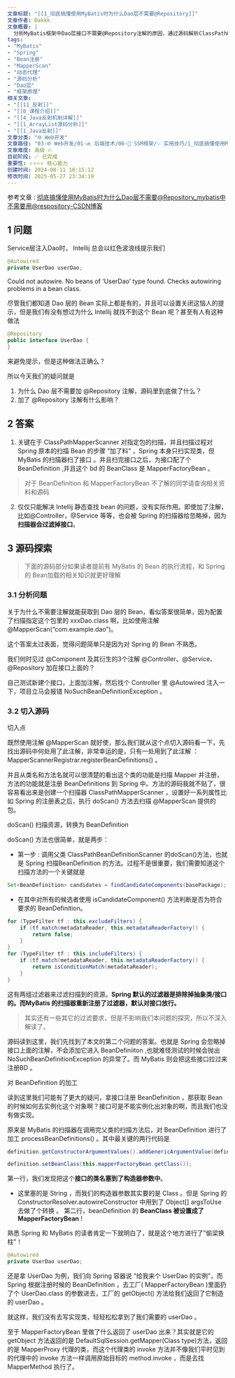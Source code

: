 ```yaml
---
文章标题: "[[1_彻底搞懂使用MyBatis时为什么Dao层不需要@Repository]]" 
文章作者: Dakkk
文章概要: |
  分析MyBatis框架中Dao层接口不需要@Repository注解的原因，通过源码解析ClassPathMapperScanner如何扫描接口并注册为MapperFactoryBean类型的Bean
tags:
- "MyBatis"
- "Spring"
- "Bean注册"
- "MapperScan"
- "动态代理"
- "源码分析"
- "Dao层"
- "框架原理"
相关文章:
- "[[11_反射]]"
- "[[0_课程介绍]]"
- "[[4_Java反射机制详解]]"
- "[[1_ArrayList源码分析]]"
- "[[1_Java反射]]"
文章分类: "🌐 Web开发"
文章路径: "03-🌐 Web开发/01-🔙 后端技术/06-🔧 SSM框架/💡 实用技巧/1_彻底搞懂使用MyBatis时为什么Dao层不需要@Repository.md"
文章难度: 高级 🔥
目前阶段: ✅ 已完成
重要性: ⭐⭐⭐⭐ 核心能力
创建时间: 2024-08-11 18:15:12
修改时间: 2025-05-27 23:34:19
---
```



参考文章 : [彻底搞懂使用MyBatis时为什么Dao层不需要@Repository_mybatis中不需要用@respository-CSDN博客](https://blog.csdn.net/tianshan2010/article/details/105889133)
## 1 问题

Service层注入Dao时， Intellij 总会以红色波浪线提示我们
```java
@Autowired
private UserDao userDao;
```

Could not autowire. No beans of ‘UserDao’ type found.
Checks autowiring problems in a bean class.

尽管我们都知道 Dao 层的 Bean 实际上都是有的，并且可以设置关闭这恼人的提示，但是我们有没有想过为什么 Intellij 就找不到这个 Bean 呢？甚至有人有这种做法
```java
@Repository
public interface UserDao {
}
```

来避免提示，但是这种做法正确么？

所以今天我们的疑问就是
1. 为什么 Dao 层不需要加 @Repository 注解，源码里到底做了什么？
2. 加了 @Repository 注解有什么影响？

## 2 答案

1. 关键在于 ClassPathMapperScanner 对指定包的扫描，并且扫描过程对 Spring 原本的扫描 Bean 的步骤 “加了料” ，Spring 本身只扫实现类，但 MyBatis 的扫描器扫了接口 。并且扫完接口之后，为接口配了个 BeanDefinition ,并且这个 bd 的 BeanClass 是 MapperFactoryBean 。

> 对于 BeanDefinition 和 MapperFactoryBean 不了解的同学请查询相关资料和源码

2. 仅仅只能解决 Intellij 静态查找 bean 的问题，没有实际作用。即使加了注解，比如@Controller，@Service 等等，也会被 Spring 的扫描器给忽略掉，因为**扫描器会过滤掉接口**。

## 3 源码探索

> 下面的源码部分如果读者提前有 MyBatis 的 Bean 的执行流程，和 Spring 的 Bean加载的相关知识就更好理解
### 3.1 分析问题

关于为什么不需要注解就能获取到 Dao 层的 Bean，看似答案很简单，因为配置了扫描指定这个包里的 xxxDao.class 啊，比如使用注解 @MapperScan(“com.example.dao”)。

这个答案太过表面，觉得问题简单只是因为对 Spring 的 Bean 不熟悉。

我们何时见过 @Component 及其衍生的3个注解 @Controller、@Service、@Repository 加在接口上面的？

自己测试新建个接口，上面加注解，然后找个 Controller 里 @Autowired 注入一下，项目立马会报错 NoSuchBeanDefinitionException 。
### 3.2 切入源码

切入点

既然使用注解 @MapperScan 就好使，那么我们就从这个点切入源码看一下，先找出源码中何处用了此注解，非常幸运的是，只有一处用到了此注解 ：MapperScannerRegistrar.registerBeanDefinitions() 。

并且从类名和方法名就可以很清楚的看出这个类的功能是扫描 Mapper 并注册，方法的功能就是注册 BeanDefinitions 到 Spring 中。方法的源码我就不贴了，很容易看出来是创建一个扫描器 ClassPathMapperScanner ，设置好一系列属性比如 Spring 的注册表之后，执行 doScan() 方法去扫描 @MapperScan 提供的包。

doScan() 扫描资源，转换为 BeanDefinition

doScan() 方法也很简单，就是两步：
- 第一步 : 调用父类 ClassPathBeanDefinitionScanner 的doScan()方法，也就是 Spring 扫描BeanDefinition 的方法。过程不是很重要，我们需要知道这个扫描方法的一个关键就是
```java
Set<BeanDefinition> candidates = findCandidateComponents(basePackage);
```
- 在其中对所有的候选者使用 isCandidateComponent() 方法判断是否为符合要求的 BeanDefinition。
```java
for (TypeFilter tf : this.excludeFilters) {
	if (tf.match(metadataReader, this.metadataReaderFactory)) {
		return false;
	}
}
for (TypeFilter tf : this.includeFilters) {
	if (tf.match(metadataReader, this.metadataReaderFactory)) {
		return isConditionMatch(metadataReader);
	}
}
```

这有两组过滤器来过滤扫描到的资源。**Spring 默认的过滤器是排除掉抽象类/接口的。而MyBatis 的扫描器重新注册了过滤器，默认对接口放行。**

> 其实还有一些其它的过滤要求，但是不影响我们本问题的探究，所以不深入解读了。

源码读到这里，我们先找到了本文的第二个问题的答案。也就是 Spring 会忽略掉接口上面的注解，不会添加它进入 BeanDefiniiton ,也就难怪测试的时候会抛出 NoSuchBeanDefinitionException 的异常了。而 MyBatis 则会把这些接口拉过来注册BD 。

对 BeanDefinition 的加工

读到这里我们可能有了更大的疑问，拿接口注册 BeanDefinition ，那获取 Bean 的时候如何去实例化这个对象啊？接口可是不能实例化出对象的啊，而且我们也没有做实现。

原来是 MyBatis 的扫描器在调用完父类的扫描方法后，对 BeanDefinition 进行了加工 processBeanDefinitions() 。其中最关键的两行代码是

```java
definition.getConstructorArgumentValues().addGenericArgumentValue(definition.getBeanClassName());

definition.setBeanClass(this.mapperFactoryBean.getClass());
```

第一行，我们发现把这个**接口的类名塞到了构造器参数中**。
- 这里塞的是 String ，而我们的构造器参数其实要的是 Class 。但是 Spring 的 ConstructorResolver.autowireConstructor 中用到了 Object[] argsToUse 去做了个转换 。
第二行，beanDefinition 的 **BeanClass 被设置成了 MapperFactoryBean** !

熟悉 Spring 和 MyBatis 的读者肯定一下就明白了，就是这个地方进行了”偷梁换柱”！
```java
@Autowired
private UserDao userDao;
```

还是拿 UserDao 为例，我们向 Spring 容器说 “给我来个 UserDao 的实例”，而 Spring 根据注册时候的 BeanDefinition ，去工厂( MapperFactoryBean )里面扔了个 UserDao.class 的参数进去，工厂的 getObject() 方法给我们返回了它制造的 userDao 。

就这样，我们没有去写实现类，轻轻松松拿到了我们需要的 userDao 。

至于 MapperFactoryBean 里做了什么返回了 userDao 出来？其实就是它的 getObject 方法返回的是 DefaultSqlSession.getMapper(Class type)方法，返回的是 MapperProxy 代理的类，而这个代理类的 invoke 方法并不像我们平时见到的代理中的 invoke 方法一样调用原始目标的 method.invoke ，而是去找 MapperMethod 执行了。
